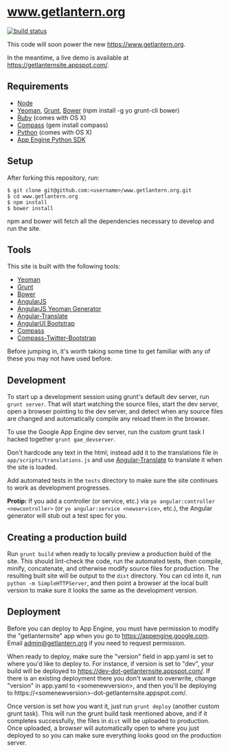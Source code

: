 # www.getlantern.org

[![build status](https://secure.travis-ci.org/getlantern/www.getlantern.org.png)](https://travis-ci.org/getlantern/www.getlantern.org)

This code will soon power the new https://www.getlantern.org.

In the meantime, a live demo is available at
https://getlanternsite.appspot.com/.

## Requirements

- [Node](http://nodejs.org/)
- [Yeoman](http://yeoman.io/), [Grunt](http://gruntjs.com/),
  [Bower](http://bower.io) (npm install -g yo grunt-cli bower)
- [Ruby](http://www.ruby-lang.org/) (comes with OS X)
- [Compass](http://compass-style.org/) (gem install compass)
- [Python](http://python.org/) (comes with OS X)
- [App Engine Python SDK](https://developers.google.com/appengine/downloads#Google_App_Engine_SDK_for_Python)

## Setup

After forking this repository, run:

```
$ git clone git@github.com:<username>/www.getlantern.org.git
$ cd www.getlantern.org
$ npm install
$ bower install
```

npm and bower will fetch all the dependencies necessary to develop and run the
site.

## Tools

This site is built with the following tools:

- [Yeoman](http://yeoman.io/)
- [Grunt](http://gruntjs.com/)
- [Bower](http://bower.io/)
- [AngularJS](http://angularjs.org/)
- [AngularJS Yeoman Generator](https://github.com/yeoman/generator-angular)
- [Angular-Translate](https://github.com/PascalPrecht/angular-translate)
- [AngularUI Bootstrap](http://angular-ui.github.io/bootstrap/)
- [Compass](http://compass-style.org/)
- [Compass-Twitter-Bootstrap](https://github.com/vwall/compass-twitter-bootstrap)

Before jumping in, it's worth taking some time to get familiar with any of
these you may not have used before.

## Development

To start up a development session using grunt's default dev server, run
`grunt server`. That will start watching the source files, start the dev
server, open a browser pointing to the dev server, and detect when any source
files are changed and automatically compile any reload them in the browser.

To use the Google App Engine dev server, run the custom grunt task I hacked
together `grunt gae_devserver`.

Don't hardcode any text in the html; instead add it to the translations file in
`app/scripts/translations.js` and use
[Angular-Translate](https://github.com/PascalPrecht/angular-translate) to
translate it when the site is loaded.

Add automated tests in the `tests` directory to make sure the site continues
to work as development progresses.

**Protip:** If you add a controller (or service, etc.) via `yo
angular:controller <newcontroller>` (or `yo angular:service <newservice>`,
etc.), the Angular generator will stub out a test spec for you.

## Creating a production build

Run `grunt build` when ready to locally preview a production build of the site.
This should lint-check the code, run the automated tests, then compile, minify,
concatenate, and otherwise modify source files for production. The resulting
built site will be output to the `dist` directory. You can cd into it, run
`python -m SimpleHTTPServer`, and then point a browser at the local built
version to make sure it looks the same as the development version.

## Deployment

Before you can deploy to App Engine, you must have permission to modify the
"getlanternsite" app when you go to https://appengine.google.com. Email
admin@getlantern.org if you need to request permission.

When ready to deploy, make sure the "version" field in app.yaml is set to where
you'd like to deploy to. For instance, if version is set to "dev", your build
will be deployed to https://dev-dot-getlanternsite.appspot.com/. If there is
an existing deployment there you don't want to overwrite, change "version" in
app.yaml to &lt;somenewversion&gt;, and then you'll be deploying to
https://&lt;somenewversion&gt;-dot-getlanternsite.appspot.com/.

Once version is set how you want it, just run `grunt deploy` (another custom
grunt task). This will run the grunt build task mentioned above, and if it
completes successfully, the files in `dist` will be uploaded to production.
Once uploaded, a browser will automatically open to where you just deployed to
so you can make sure everything looks good on the production server.
